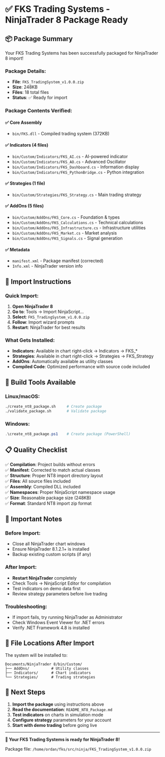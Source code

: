 # ✅ FKS Trading Systems - NinjaTrader 8 Package Ready

## 📦 Package Summary

Your FKS Trading Systems has been successfully packaged for NinjaTrader 8 import!

### Package Details:
- **File**: `FKS_TradingSystem_v1.0.0.zip`
- **Size**: 248KB
- **Files**: 18 total files
- **Status**: ✅ Ready for import

### Package Contents Verified:

#### ✅ Core Assembly
- `bin/FKS.dll` - Compiled trading system (372KB)

#### ✅ Indicators (4 files)
- `bin/Custom/Indicators/FKS_AI.cs` - AI-powered indicator
- `bin/Custom/Indicators/FKS_AO.cs` - Advanced Oscillator  
- `bin/Custom/Indicators/FKS_Dashboard.cs` - Information display
- `bin/Custom/Indicators/FKS_PythonBridge.cs` - Python integration

#### ✅ Strategies (1 file)
- `bin/Custom/Strategies/FKS_Strategy.cs` - Main trading strategy

#### ✅ AddOns (5 files)
- `bin/Custom/AddOns/FKS_Core.cs` - Foundation & types
- `bin/Custom/AddOns/FKS_Calculations.cs` - Technical calculations
- `bin/Custom/AddOns/FKS_Infrastructure.cs` - Infrastructure utilities
- `bin/Custom/AddOns/FKS_Market.cs` - Market analysis
- `bin/Custom/AddOns/FKS_Signals.cs` - Signal generation

#### ✅ Metadata
- `manifest.xml` - Package manifest (corrected)
- `Info.xml` - NinjaTrader version info

## 🚀 Import Instructions

### Quick Import:
1. **Open NinjaTrader 8**
2. **Go to**: Tools → Import NinjaScript...
3. **Select**: `FKS_TradingSystem_v1.0.0.zip`
4. **Follow**: Import wizard prompts
5. **Restart**: NinjaTrader for best results

### What Gets Installed:
- **Indicators**: Available in chart right-click → Indicators → FKS_*
- **Strategies**: Available in chart right-click → Strategies → FKS_Strategy  
- **AddOns**: Automatically available as utility classes
- **Compiled Code**: Optimized performance with source code included

## 🔧 Build Tools Available

### Linux/macOS:
```bash
./create_nt8_package.sh     # Create package
./validate_package.sh       # Validate package
```

### Windows:
```powershell
.\create_nt8_package.ps1    # Create package (PowerShell)
```

## 📋 Quality Checklist

✅ **Compilation**: Project builds without errors  
✅ **Manifest**: Corrected to match actual classes  
✅ **Structure**: Proper NT8 import directory layout  
✅ **Files**: All source files included  
✅ **Assembly**: Compiled DLL included  
✅ **Namespaces**: Proper NinjaScript namespace usage  
✅ **Size**: Reasonable package size (248KB)  
✅ **Format**: Standard NT8 import zip format  

## 🚨 Important Notes

### Before Import:
- Close all NinjaTrader chart windows
- Ensure NinjaTrader 8.1.2.1+ is installed
- Backup existing custom scripts (if any)

### After Import:
- **Restart NinjaTrader** completely
- Check Tools → NinjaScript Editor for compilation
- Test indicators on demo data first
- Review strategy parameters before live trading

### Troubleshooting:
- If import fails, try running NinjaTrader as Administrator
- Check Windows Event Viewer for .NET errors
- Verify .NET Framework 4.8 is installed

## 📁 File Locations After Import

The system will be installed to:
```
Documents/NinjaTrader 8/bin/Custom/
├── AddOns/          # Utility classes
├── Indicators/      # Chart indicators  
└── Strategies/      # Trading strategies
```

## 🎯 Next Steps

1. **Import the package** using instructions above
2. **Read the documentation**: `README_NT8_Package.md`
3. **Test indicators** on charts in simulation mode
4. **Configure strategy** parameters for your account
5. **Start with demo trading** before going live

---

**🎉 Your FKS Trading Systems is ready for NinjaTrader 8!**

Package file: `/home/ordan/fks/src/ninja/FKS_TradingSystem_v1.0.0.zip`
